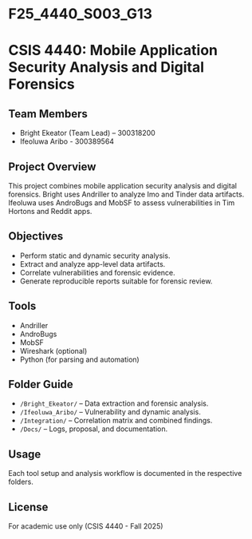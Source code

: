 # F25_4440_S003_G13
# CSIS 4440: Mobile Application Security Analysis and Digital Forensics

## Team Members
- Bright Ekeator (Team Lead) – 300318200
- Ifeoluwa Aribo - 300389564

## Project Overview
This project combines mobile application security analysis and digital forensics.
Bright uses Andriller to analyze Imo and Tinder data artifacts.
Ifeoluwa uses AndroBugs and MobSF to assess vulnerabilities in Tim Hortons and Reddit apps.

## Objectives
- Perform static and dynamic security analysis.
- Extract and analyze app-level data artifacts.
- Correlate vulnerabilities and forensic evidence.
- Generate reproducible reports suitable for forensic review.

## Tools
- Andriller
- AndroBugs
- MobSF
- Wireshark (optional)
- Python (for parsing and automation)

## Folder Guide
- `/Bright_Ekeator/` – Data extraction and forensic analysis.
- `/Ifeoluwa_Aribo/` – Vulnerability and dynamic analysis.
- `/Integration/` – Correlation matrix and combined findings.
- `/Docs/` – Logs, proposal, and documentation.

## Usage
Each tool setup and analysis workflow is documented in the respective folders.

## License
For academic use only (CSIS 4440 - Fall 2025)
